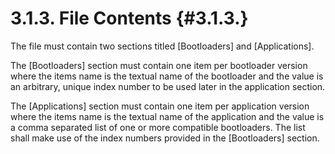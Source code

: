3.1.3. File Contents                                                                                           {#3.1.3.}
========================================================================================================================
The file must contain two sections titled [Bootloaders] and [Applications].

The [Bootloaders] section must contain one item per bootloader version where the items name is the textual name of the
bootloader and the value is an arbitrary, unique index number to be used later in the application section.

The [Applications] section must contain one item per application version where the items name is the textual name of the
application and the value is a comma separated list of one or more compatible bootloaders.  The list shall make use of
the index numbers provided in the [Bootloaders] section.